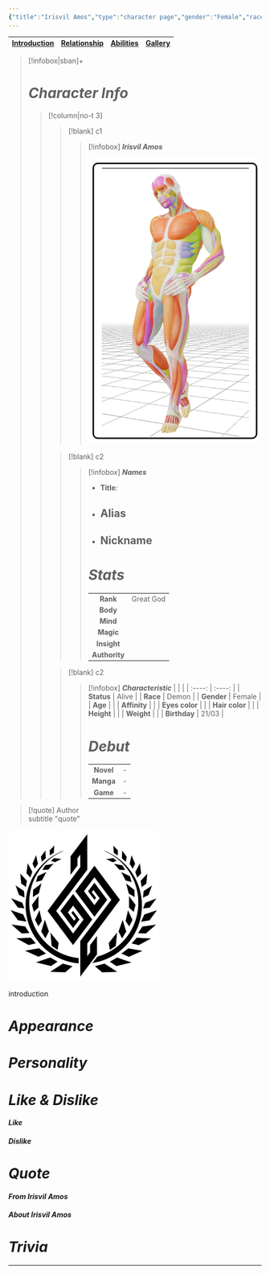 ```yaml
---
{"title":"Irisvil Amos","type":"character page","gender":"Female","race":"Demon","status":"Alive","rank":"Great God","birthday":"21/03","aliases":null,"tags":["series/SoH","character","page","page/intro","character/race/demon","character/gender/female","character/rank/god","character/rank/great-god","character/status/alive","character/family/Amos","character/class/warrior","character/race/mixed-blooded"],"cssclasses":["paper","justified","hcl","publish"],"created":"2024-10-22T23:55","updated":"2024-10-23T02:27","encoded":"1.%20Irisvil%20Amos.md","cover":"z-attachment/Irisvil-card.png","link":null,"publish":true,"path":"Song of Hero/2. Character/Irisvil Amos/1. Irisvil Amos.md","permalink":"/song-of-hero/2-character/irisvil-amos/1-irisvil-amos/","PassFrontmatter":true}
---
```



| [Introduction](1.%20Irisvil%20Amos.md) | [Relationship](2.%20Irisvil%20Relationship.md) | [Abilities](3.%20Irisvil%20Ability.md) | [Gallery](4.%20Irisvil%20Gallery.md)|
| --- | --- |---|---|

>[!infobox|sban]+
> # ***Character Info*** 
>> [!column|no-t 3]
>>> [!blank] c1
>>>> [!infobox]  ***Irisvil Amos***
>>>> 
>>>> ![](../../../z-attachment/Irisvil-card.png)
>>
>>> [!blank] c2
>>>> [!infobox] ***Names***
>>>> - **Title**: 
>>>> - **Alias**
>>>> 	- 
>>>> - **Nickname**
>>>> 	- 
>>>> 
>>>> # ***Stats***
>>>> |  |  | 
>>>> | :----: | :----: | 
>>>> | **Rank**| Great God |
>>>> | **Body** |  |
>>>> | **Mind** |  |
>>>> | **Magic** |  |
>>>> | **Insight** |  |
>>>> | **Authority** | |
>> 
>>> [!blank] c2
>>>> [!infobox] ***Characteristic***
>>>> |  |  | 
>>>> | :----: | :----: |
>>>> | **Status** | Alive | 
>>>> | **Race** | Demon | 
>>>> | **Gender** | Female |
>>>> | **Age** |  |
>>>> | **Affinity** |  |
>>>> | **Eyes color** |  |
>>>> | **Hair color** | |
>>>> | **Height** |  |
>>>> | **Weight** |  |
>>>> | **Birthday** | 21/03 |
>>>> 
>>>> # ***Debut***
>>>> |  |     |
>>>> | :---: | :---: |
>>>> | **Novel** | - |
>>>> | **Manga** | - |
>>>> | **Game** | - |

> [!quote] Author <br> subtitle
> "quote"


![crest|left invertb](../../../z-attachment/Irisvil-crest.png)

introduction

# *Appearance*



# *Personality*



# *Like & Dislike*

####  *Like*



####  *Dislike*



# *Quote*



####  *From Irisvil Amos* 



####  *About Irisvil Amos*



# *Trivia* 



---
